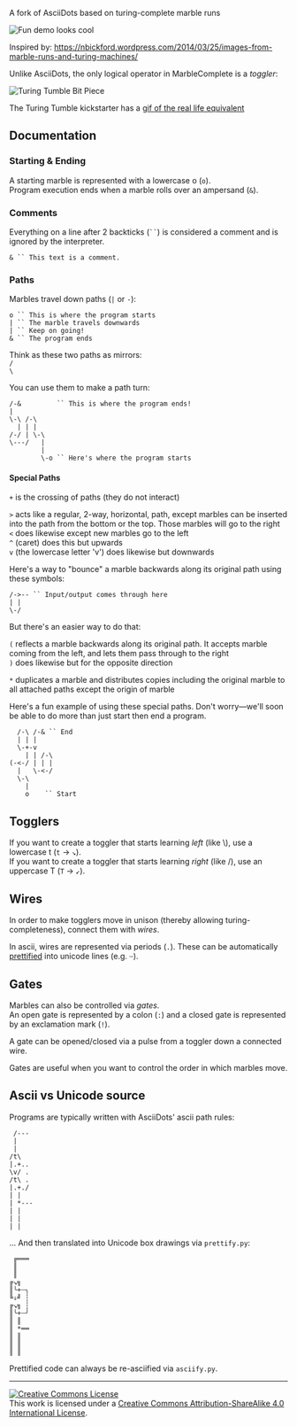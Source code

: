 A fork of AsciiDots based on turing-complete marble runs

<a class="anchor" name="demo-gif"></a>
![Fun demo looks cool](https://raw.githubusercontent.com/aaronduino/marble-complete/master/demo.gif)

Inspired by:
https://nbickford.wordpress.com/2014/03/25/images-from-marble-runs-and-turing-machines/

Unlike AsciiDots, the only logical operator in MarbleComplete is a _toggler_:

![Turing Tumble Bit Piece](https://raw.githubusercontent.com/aaronduino/marble-complete/master/toggler.gif)

The Turing Tumble kickstarter has a [gif of the real life equivalent](https://ksr-ugc.imgix.net/assets/016/325/165/19cae5d12c1d7fbeb07222b17ac63909_original.gif?w=680&fit=max&v=1492659230&auto=format&gif-q=50&q=92&s=d6d2f74ec54534198f285ee2f0672606)

## Documentation

### Starting & Ending
A starting marble is represented with a lowercase o (`o`).  
Program execution ends when a marble rolls over an ampersand (`&`).

### Comments
Everything on a line after 2 backticks (` `` `) is considered a comment and is ignored by the interpreter.

```
& `` This text is a comment.
```

### Paths
Marbles travel down paths (`|` or `-`):

```
o `` This is where the program starts
| `` The marble travels downwards
| `` Keep on going!
& `` The program ends
```

Think as these two paths as mirrors:  
`/`  
`\`  

You can use them to make a path turn:

```
/-&         `` This is where the program ends!
|
\-\ /-\
  | | |
/-/ | \-\
\---/   |
        |
        \-o `` Here's where the program starts
```

#### Special Paths
`+` is the crossing of paths (they do not interact)

`>` acts like a regular, 2-way, horizontal, path, except marbles can be inserted into the path from the bottom or the top. Those marbles will go to the right<br>
`<` does likewise except new marbles go to the left<br>
`^` (caret) does this but upwards<br>
`v` (the lowercase letter 'v') does likewise but downwards

Here's a way to "bounce" a marble backwards along its original path using these symbols:

```
/->-- `` Input/output comes through here
| |
\-/
```

But there's an easier way to do that:

`(` reflects a marble backwards along its original path. It accepts marble coming from the left, and lets them pass through to the right<br>
`)` does likewise but for the opposite direction

`*` duplicates a marble and distributes copies including the original marble to all attached paths except the origin of marble

Here's a fun example of using these special paths. Don't worry—we'll soon be able to do more than just start then end a program.

```
  /-\ /-& `` End
  | | |
  \-+-v
    | | /-\
(-<-/ | | |
  |   \-<-/
  \-\
    |
    o    `` Start
```

## Togglers

If you want to create a toggler that starts learning _left_ (like \\), use a lowercase t (`t` -> `↘`).  
If you want to create a toggler that starts learning _right_ (like /), use an uppercase T (`T` -> `↙`).

## Wires

In order to make togglers move in unison (thereby allowing turing-completeness), connect them with _wires_.

In ascii, wires are represented via periods (`.`). These can be automatically [prettified](#ascii-vs-unicode-source) into unicode lines (e.g. `┄`).

## Gates
Marbles can also be controlled via _gates_.  
An open gate is represented by a colon (`:`) and a closed gate is represented by an exclamation mark (`!`).

A gate can be opened/closed via a pulse from a toggler down a connected wire.

Gates are useful when you want to control the order in which marbles move.

## Ascii vs Unicode source
Programs are typically written with AsciiDots' ascii path rules:

```
 /---
 |
 |
/t\
|.+..
\v/ .
/t\ .
|.+./
| |
| *---
| |
| |
| |
```

... And then translated into Unicode box drawings via `prettify.py`:

```
 ╔═══
 ║    
 ║    
╔↘╗   
║╰+┄╮
╚⇓╝ ┆
╔↘╗ ┆
║╰+┄╯
║ ║   
║ *══
║ ║   
║ ║   
║ ║
```

Prettified code can always be re-asciified via `asciify.py`.

---

<a rel="license" href="http://creativecommons.org/licenses/by-sa/4.0/"><img alt="Creative Commons License" style="border-width:0" src="https://i.creativecommons.org/l/by-sa/4.0/88x31.png" /></a><br />This work is licensed under a <a rel="license" href="http://creativecommons.org/licenses/by-sa/4.0/">Creative Commons Attribution-ShareAlike 4.0 International License</a>.
